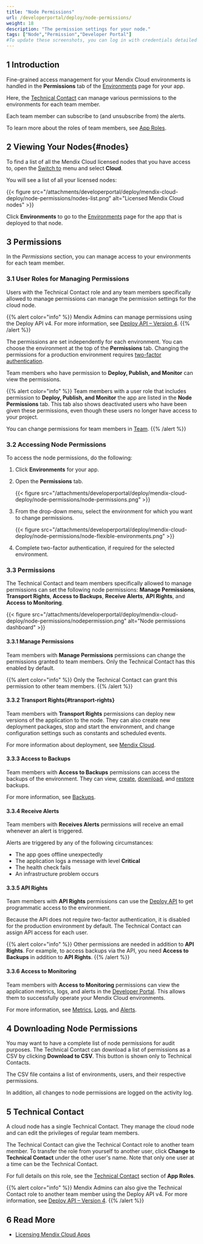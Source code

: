 ```yaml
---
title: "Node Permissions"
url: /developerportal/deploy/node-permissions/
weight: 18
description: "The permission settings for your node."
tags: ["Node","Permission","Developer Portal"]
#To update these screenshots, you can log in with credentials detailed in How to Update Screenshots Using Team Apps.
---
```


## 1 Introduction

Fine-grained access management for your Mendix Cloud environments is handled in the **Permissions** tab of the [Environments](/developerportal/deploy/environments/) page for your app.

Here, the [Technical Contact](/developerportal/general/app-roles/#technical-contact) can manage various permissions to the environments for each team member.

Each team member can subscribe to (and unsubscribe from) the alerts.

To learn more about the roles of team members, see [App Roles](/developerportal/general/app-roles/).

## 2 Viewing Your Nodes{#nodes}

To find a list of all the Mendix Cloud licensed nodes that you have access to, open the [Switch to](/developerportal/#navigation) menu and select **Cloud**.

You will see a list of all your licensed nodes:

{{< figure src="/attachments/developerportal/deploy/mendix-cloud-deploy/node-permissions/nodes-list.png" alt="Licensed Mendix Cloud nodes" >}}

Click **Environments** to go to the [Environments](/developerportal/deploy/environments/) page for the app that is deployed to that node.

## 3 Permissions

In the *Permissions* section, you can manage access to your environments for each team member.

### 3.1 User Roles for Managing Permissions

Users with the Technical Contact role and any team members specifically allowed to manage permissions can manage the permission settings for the cloud node.

{{% alert color="info" %}}
Mendix Admins can manage permissions using the Deploy API v4. For more information, see [Deploy API – Version 4](/apidocs-mxsdk/apidocs/deploy-api-4/).
{{% /alert %}}

The permissions are set independently for each environment. You can choose the environment at the top of the **Permissions** tab. Changing the permissions for a production environment requires [two-factor authentication](/developerportal/deploy/two-factor-authentication/).

Team members who have permission to **Deploy, Publish, and Monitor** can view the permissions.

{{% alert color="info" %}}
Team members with a user role that includes permission to **Deploy, Publish, and Monitor** the app are listed in the **Node Permissions** tab. This tab also shows deactivated users who have been given these permissions, even though these users no longer have access to your project. 

You can change permissions for team members in [Team](/developerportal/general/team/).
{{% /alert %}}

### 3.2 Accessing Node Permissions

To access the node permissions, do the following:

1. Click **Environments** for your app.
2. Open the **Permissions** tab.

    {{< figure src="/attachments/developerportal/deploy/mendix-cloud-deploy/node-permissions/node-permissions.png" >}}

3. From the drop-down menu, select the environment for which you want to change permissions.

    {{< figure src="/attachments/developerportal/deploy/mendix-cloud-deploy/node-permissions/node-flexible-environments.png" >}}

4. Complete two-factor authentication, if required for the selected environment.

### 3.3 Permissions

The Technical Contact and team members specifically allowed to manage permissions can set the following node permissions: **Manage Permissions**, **Transport Rights**, **Access to Backups**, **Receive Alerts**, **API Rights**, and **Access to Monitoring**.

{{< figure src="/attachments/developerportal/deploy/mendix-cloud-deploy/node-permissions/nodepermission.png" alt="Node permissions dashboard" >}}

#### 3.3.1 Manage Permissions

Team members with **Manage Permissions** permissions can change the permissions granted to team members. Only the Technical Contact has this enabled by default.

{{% alert color="info" %}}
Only the Technical Contact can grant this permission to other team members.
{{% /alert %}}

#### 3.3.2 Transport Rights{#transport-rights}

Team members with **Transport Rights** permissions can deploy new versions of the application to the node. They can also create new deployment packages, stop and start the environment, and change configuration settings such as constants and scheduled events.

For more information about deployment, see [Mendix Cloud](/developerportal/deploy/mendix-cloud-deploy/).

#### 3.3.3 Access to Backups

Team members with **Access to Backups** permissions can access the backups of the environment. They can view, [create](/developerportal/operate/create-backup/), [download](/developerportal/operate/download-backup/), and [restore](/developerportal/operate/restore-backup/) backups.

For more information, see [Backups](/developerportal/operate/backups/).

#### 3.3.4 Receive Alerts

Team members with **Receives Alerts** permissions will receive an email whenever an alert is triggered.

Alerts are triggered by any of the following circumstances:

* The app goes offline unexpectedly
* The application logs a message with level **Critical**
* The health check fails
* An infrastructure problem occurs

#### 3.3.5 API Rights

Team members with **API Rights** permissions can use the [Deploy API](/apidocs-mxsdk/apidocs/deploy-api/) to get programmatic access to the environment.

Because the API does not require two-factor authentication, it is disabled for the production environment by default. The Technical Contact can assign API access for each user.

{{% alert color="info" %}}
Other permissions are needed in addition to **API Rights**. For example, to access backups via the API, you need **Access to Backups** in addition to **API Rights**.
{{% /alert %}}

#### 3.3.6 Access to Monitoring

Team members with **Access to Monitoring** permissions can view the application metrics, logs, and alerts in the [Developer Portal](http://sprintr.home.mendix.com). This allows them to successfully operate your Mendix Cloud environments.

For more information, see [Metrics](/developerportal/operate/metrics/), [Logs](/developerportal/operate/logs/), and [Alerts](/developerportal/operate/monitoring-application-health/).

## 4 Downloading Node Permissions

You may want to have a complete list of node permissions for audit purposes. The Technical Contact can download a list of permissions as a CSV by clicking **Download to CSV**. This button is shown only to Technical Contacts.

The CSV file contains a list of environments, users, and their respective permissions.

In addition, all changes to node permissions are logged on the activity log.

## 5 Technical Contact

A cloud node has a single Technical Contact. They manage the cloud node and can edit the privileges of regular team members.

The Technical Contact can give the Technical Contact role to another team member. To transfer the role from yourself to another user, click **Change to Technical Contact** under the other user's name. Note that only one user at a time can be the Technical Contact.

For full details on this role, see the [Technical Contact](/developerportal/general/app-roles/#technical-contact) section of **App Roles**.

{{% alert color="info" %}}
Mendix Admins can also give the Technical Contact role to another team member using the Deploy API v4. For more information, see [Deploy API – Version 4](/apidocs-mxsdk/apidocs/deploy-api-4/).
{{% /alert %}}

## 6 Read More

* [Licensing Mendix Cloud Apps](/developerportal/deploy/licensing-apps/)
